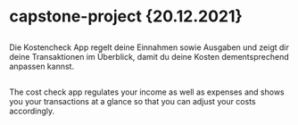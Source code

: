 # capstone-project {20.12.2021}

##
Die Kostencheck App regelt deine Einnahmen sowie Ausgaben und zeigt dir deine Transaktionen im Überblick, damit du deine Kosten dementsprechend anpassen kannst.

##
The cost check app regulates your income as well as expenses and shows you your transactions at a glance so that you can adjust your costs accordingly.

